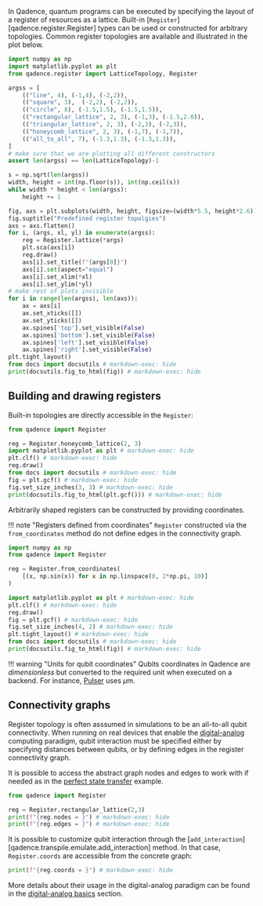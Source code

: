 In Qadence, quantum programs can be executed by specifying the layout of a register of resources as a lattice.
Built-in [`Register`][qadence.register.Register] types can be used or constructed for arbitrary topologies.
Common register topologies are available and illustrated in the plot below.

```python exec="on" html="1"
import numpy as np
import matplotlib.pyplot as plt
from qadence.register import LatticeTopology, Register

argss = [
    (("line", 4), (-1,4), (-2,2)),
    (("square", 3),  (-2,2), (-2,2)),
    (("circle", 8), (-1.5,1.5), (-1.5,1.5)),
    (("rectangular_lattice", 2, 3), (-1,3), (-1.5,2.0)),
    (("triangular_lattice", 2, 3), (-2,3), (-2,3)),
    (("honeycomb_lattice", 2, 3), (-1,7), (-1,7)),
    (("all_to_all", 7), (-1.3,1.3), (-1.3,1.3)),
]
# make sure that we are plotting all different constructors
assert len(argss) == len(LatticeTopology)-1

s = np.sqrt(len(argss))
width, height = int(np.floor(s)), int(np.ceil(s))
while width * height < len(argss):
    height += 1

fig, axs = plt.subplots(width, height, figsize=(width*5.5, height*2.6))
fig.suptitle("Predefined register topolgies")
axs = axs.flatten()
for i, (args, xl, yl) in enumerate(argss):
    reg = Register.lattice(*args)
    plt.sca(axs[i])
    reg.draw()
    axs[i].set_title(f"{args[0]}")
    axs[i].set(aspect="equal")
    axs[i].set_xlim(*xl)
    axs[i].set_ylim(*yl)
# make rest of plots invisible
for i in range(len(argss), len(axs)):
    ax = axs[i]
    ax.set_xticks([])
    ax.set_yticks([])
    ax.spines['top'].set_visible(False)
    ax.spines['bottom'].set_visible(False)
    ax.spines['left'].set_visible(False)
    ax.spines['right'].set_visible(False)
plt.tight_layout()
from docs import docsutils # markdown-exec: hide
print(docsutils.fig_to_html(fig)) # markdown-exec: hide
```

## Building and drawing registers

Built-in topologies are directly accessible in the `Register`:

```python exec="on" source="material-block" html="1"
from qadence import Register

reg = Register.honeycomb_lattice(2, 3)
import matplotlib.pyplot as plt # markdown-exec: hide
plt.clf() # markdown-exec: hide
reg.draw()
from docs import docsutils # markdown-exec: hide
fig = plt.gcf() # markdown-exec: hide
fig.set_size_inches(3, 3) # markdown-exec: hide
print(docsutils.fig_to_html(plt.gcf())) # markdown-exec: hide
```

Arbitrarily shaped registers can be constructed by providing coordinates.

!!! note "Registers defined from coordinates"
	`Register` constructed via the `from_coordinates` method do not define edges in the connectivity graph.

```python exec="on" source="material-block" html="1"
import numpy as np
from qadence import Register

reg = Register.from_coordinates(
    [(x, np.sin(x)) for x in np.linspace(0, 2*np.pi, 10)]
)

import matplotlib.pyplot as plt # markdown-exec: hide
plt.clf() # markdown-exec: hide
reg.draw()
fig = plt.gcf() # markdown-exec: hide
fig.set_size_inches(4, 2) # markdown-exec: hide
plt.tight_layout() # markdown-exec: hide
from docs import docsutils # markdown-exec: hide
print(docsutils.fig_to_html(fig)) # markdown-exec: hide
```

!!! warning "Units for qubit coordinates"
    Qubits coordinates in Qadence are *dimensionless* but converted to the required unit when executed on a backend.
	For instance, [Pulser](https://github.com/pasqal-io/Pulser) uses $\mu \textrm{m}$.

## Connectivity graphs

Register topology is often asssumed in simulations to be an all-to-all qubit connectivity.
When running on real devices that enable the [digital-analog](../digital_analog_qc/index.md) computing paradigm,
qubit interaction must be specified either by specifying distances between qubits,
or by defining edges in the register connectivity graph.

It is possible to access the abstract graph nodes and edges to work with if needed as in the [perfect state
transfer](../index.md#analog-emulation-of-a-perfect-state-transfer) example.

```python exec="on" source="material-block" result="json" session="reg-usage"
from qadence import Register

reg = Register.rectangular_lattice(2,3)
print(f"{reg.nodes = }") # markdown-exec: hide
print(f"{reg.edges = }") # markdown-exec: hide
```

It is possible to customize qubit interaction through the [`add_interaction`][qadence.transpile.emulate.add_interaction] method.
In that case, `Register.coords` are accessible from the concrete graph:


```python exec="on" source="material-block" result="json" session="reg-usage"
print(f"{reg.coords = }") # markdown-exec: hide
```

More details about their usage in the digital-analog paradigm can be found in the [digital-analog basics](../digital_analog_qc/analog-basics.md) section.
